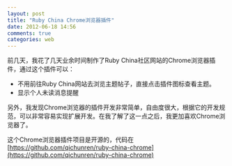 ```yaml
---
layout: post
title: "Ruby China Chrome浏览器插件"
date: 2012-06-18 14:56
comments: true
categories: web
---
```


前几天，我花了几天业余时间制作了Ruby China社区网站的Chrome浏览器插件，通过这个插件可以：

+ 不用前往Ruby China网站去浏览主题帖子，直接点击插件图标查看主题。
+ 显示个人未读消息提醒

另外，我发现Chrome浏览器的插件开发非常简单，自由度很大，根据它的开发规范，可以非常容易实现扩展开发。在我了解了这一点之后，我更加喜欢Chrome浏览器了。

这个Chrome浏览器插件项目是开源的，代码在[https://github.com/qichunren/ruby-china-chrome](https://github.com/qichunren/ruby-china-chrome)



